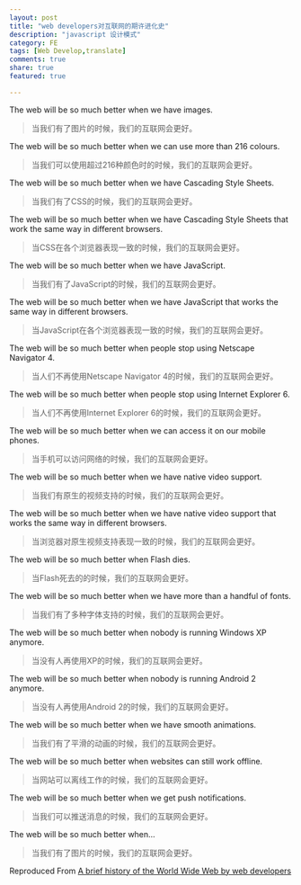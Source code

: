 ```yaml
---
layout: post
title: "web developers对互联网的期许进化史"
description: "javascript 设计模式"
category: FE
tags: [Web Develop,translate]
comments: true
share: true
featured: true

---
```

The web will be so much better when we have images.

>当我们有了图片的时候，我们的互联网会更好。

The web will be so much better when we can use more than 216 colours.

>当我们可以使用超过216种颜色时的时候，我们的互联网会更好。

The web will be so much better when we have Cascading Style Sheets.

>当我们有了CSS的时候，我们的互联网会更好。

The web will be so much better when we have Cascading Style Sheets that work the same way in different browsers.

>当CSS在各个浏览器表现一致的时候，我们的互联网会更好。

The web will be so much better when we have JavaScript.

>当我们有了JavaScript的时候，我们的互联网会更好。

The web will be so much better when we have JavaScript that works the same way in different browsers.

>当JavaScript在各个浏览器表现一致的时候，我们的互联网会更好。

The web will be so much better when people stop using Netscape Navigator 4.

>当人们不再使用Netscape Navigator 4的时候，我们的互联网会更好。

The web will be so much better when people stop using Internet Explorer 6.

>当人们不再使用Internet Explorer 6的时候，我们的互联网会更好。

The web will be so much better when we can access it on our mobile phones.

>当手机可以访问网络的时候，我们的互联网会更好。

The web will be so much better when we have native video support.

>当我们有原生的视频支持的时候，我们的互联网会更好。

The web will be so much better when we have native video support that works the same way in different browsers.

>当浏览器对原生视频支持表现一致的时候，我们的互联网会更好。

The web will be so much better when Flash dies.

>当Flash死去的的时候，我们的互联网会更好。

The web will be so much better when we have more than a handful of fonts.

>当我们有了多种字体支持的时候，我们的互联网会更好。

The web will be so much better when nobody is running Windows XP anymore.

>当没有人再使用XP的时候，我们的互联网会更好。

The web will be so much better when nobody is running Android 2 anymore.

>当没有人再使用Android 2的时候，我们的互联网会更好。

The web will be so much better when we have smooth animations.

>当我们有了平滑的动画的时候，我们的互联网会更好。

The web will be so much better when websites can still work offline.

>当网站可以离线工作的时候，我们的互联网会更好。

The web will be so much better when we get push notifications.

>当我们可以推送消息的时候，我们的互联网会更好。

The web will be so much better when…

>当我们有了图片的时候，我们的互联网会更好。

Reproduced From [A brief history of the World Wide Web by web developers](https://adactio.com/journal/10467)